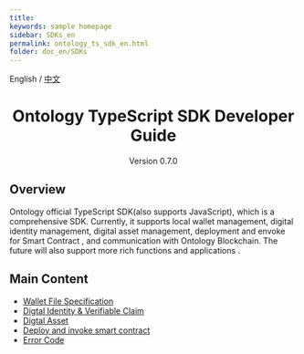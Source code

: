 ```yaml
---
title: 
keywords: sample homepage
sidebar: SDKs_en
permalink: ontology_ts_sdk_en.html
folder: doc_en/SDKs
---
```





English / [中文](./ontology_ts_sdk_zh.html)

<h1 align="center">Ontology TypeScript SDK Developer Guide</h1>
<p align="center" class="version">Version 0.7.0 </p>

## Overview

Ontology official TypeScript SDK(also supports JavaScript), which is a comprehensive SDK. Currently, it supports local wallet management, digital identity management, digital asset management,  deployment and envoke for Smart Contract , and communication with Ontology Blockchain. The future will also support more rich functions and applications .

## Main Content


- [Wallet File Specification](./ontology_wallet_file_specification_en.html)
- [Digtal Identity & Verifiable Claim](./ontology_ts_sdk_identity_claim_en.html)
- [Digtal Asset](./ontology_ts_sdk_asset_en.html)
- [Deploy and invoke smart contract](./ontology_ts_sdk_smartcontract_en.html)
- [Error Code](./ontology_ts_sdk_error_code_en.html)

